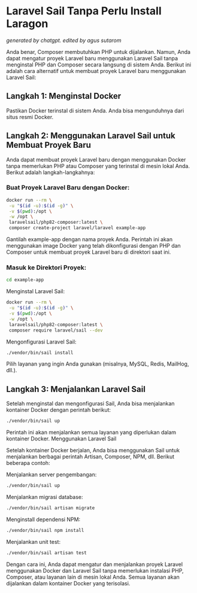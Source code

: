 # Laravel Sail Tanpa Perlu Install Laragon

_generated by chatgpt. edited by agus sutarom_

Anda benar, Composer membutuhkan PHP untuk dijalankan. Namun, Anda dapat mengatur proyek Laravel baru menggunakan Laravel Sail tanpa menginstal PHP dan Composer secara langsung di sistem Anda. Berikut ini adalah cara alternatif untuk membuat proyek Laravel baru menggunakan Laravel Sail:

## Langkah 1: Menginstal Docker

Pastikan Docker terinstal di sistem Anda. Anda bisa mengunduhnya dari situs resmi Docker.

## Langkah 2: Menggunakan Laravel Sail untuk Membuat Proyek Baru

Anda dapat membuat proyek Laravel baru dengan menggunakan Docker tanpa memerlukan PHP atau Composer yang terinstal di mesin lokal Anda. Berikut adalah langkah-langkahnya:

### Buat Proyek Laravel Baru dengan Docker:

```bash
docker run --rm \
 -u "$(id -u):$(id -g)" \
 -v $(pwd):/opt \
 -w /opt \
 laravelsail/php82-composer:latest \
 composer create-project laravel/laravel example-app
```

Gantilah example-app dengan nama proyek Anda. Perintah ini akan menggunakan image Docker yang telah dikonfigurasi dengan PHP dan Composer untuk membuat proyek Laravel baru di direktori saat ini.

### Masuk ke Direktori Proyek:

```bash
cd example-app
```

Menginstal Laravel Sail:

```bash
docker run --rm \
 -u "$(id -u):$(id -g)" \
 -v $(pwd):/opt \
 -w /opt \
 laravelsail/php82-composer:latest \
 composer require laravel/sail --dev
```

Mengonfigurasi Laravel Sail:

```bash
./vendor/bin/sail install
```

Pilih layanan yang ingin Anda gunakan (misalnya, MySQL, Redis, MailHog, dll.).

## Langkah 3: Menjalankan Laravel Sail

Setelah menginstal dan mengonfigurasi Sail, Anda bisa menjalankan kontainer Docker dengan perintah berikut:

```bash
./vendor/bin/sail up
```

Perintah ini akan menjalankan semua layanan yang diperlukan dalam kontainer Docker.
Menggunakan Laravel Sail

Setelah kontainer Docker berjalan, Anda bisa menggunakan Sail untuk menjalankan berbagai perintah Artisan, Composer, NPM, dll. Berikut beberapa contoh:

Menjalankan server pengembangan:

```bash
./vendor/bin/sail up
```

Menjalankan migrasi database:

```bash
./vendor/bin/sail artisan migrate
```

Menginstall dependensi NPM:

```bash
./vendor/bin/sail npm install
```

Menjalankan unit test:

```bash
./vendor/bin/sail artisan test
```

Dengan cara ini, Anda dapat mengatur dan menjalankan proyek Laravel menggunakan Docker dan Laravel Sail tanpa memerlukan instalasi PHP, Composer, atau layanan lain di mesin lokal Anda. Semua layanan akan dijalankan dalam kontainer Docker yang terisolasi.
